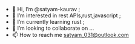 - 👋 Hi, I’m @satyam-kaurav ;
- 👀 I’m interested in rest APIs,rust,javascript ;
- 🌱 I’m currently learning rust ;
- 💞️ I’m looking to collaborate on ...
- 📫 How to reach me satyam_031@outlook.com

<!---
satyam-kaurav/satyam-kaurav is a ✨ special ✨ repository because its `README.md` (this file) appears on your GitHub profile.
You can click the Preview link to take a look at your changes.
--->
